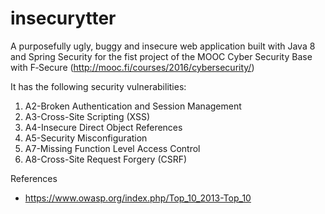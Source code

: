 # insecurytter

A purposefully ugly, buggy and insecure web application built with Java 8 and Spring Security for the fist project of the MOOC Cyber Security Base with F‑Secure (http://mooc.fi/courses/2016/cybersecurity/)


It has the following security vulnerabilities:

1. A2-Broken Authentication and Session Management
2. A3-Cross-Site Scripting (XSS)
3. A4-Insecure Direct Object References
4. A5-Security Misconfiguration
5. A7-Missing Function Level Access Control
6. A8-Cross-Site Request Forgery (CSRF)


References
+ https://www.owasp.org/index.php/Top_10_2013-Top_10
